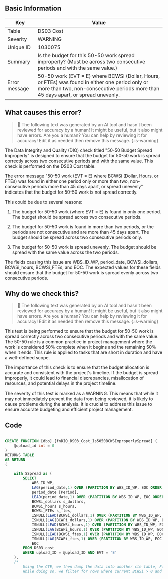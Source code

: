 ## Basic Information
| Key         | Value          |
|-------------|----------------|
| Table       | DS03 Cost |
| Severity    | WARNING |
| Unique ID   | 1030075   |
| Summary     | Is the budget for this 50-50 work spread improperly? (Must be across two consecutive periods and with the same value.) |
| Error message | 50-50 work (EVT = E) where BCWSi (Dollar, Hours, or FTEs) was found in either one period only or more than two, non-consecutive periods more than 45 days apart, or spread unevenly. |

## What causes this error?

> :robot: The following text was generated by an AI tool and hasn't been reviewed for accuracy by a human! It might be useful, but it also might have errors. Are you a human? You can help by reviewing it for accuracy! Edit it as needed then remove this message.
{.is-warning}

The Data Integrity and Quality (DIQ) check titled "50-50 Budget Spread Improperly" is designed to ensure that the budget for 50-50 work is spread correctly across two consecutive periods and with the same value. This check is performed on the DS03 Cost table.

The error message "50-50 work (EVT = E) where BCWSi (Dollar, Hours, or FTEs) was found in either one period only or more than two, non-consecutive periods more than 45 days apart, or spread unevenly" indicates that the budget for 50-50 work is not spread correctly. 

This could be due to several reasons:

1. The budget for 50-50 work (where EVT = E) is found in only one period. The budget should be spread across two consecutive periods.

2. The budget for 50-50 work is found in more than two periods, or the periods are not consecutive and are more than 45 days apart. The budget should be spread across two consecutive periods only.

3. The budget for 50-50 work is spread unevenly. The budget should be spread with the same value across the two periods.

The fields causing this issue are WBS_ID_WP, period_date, BCWSi_dollars, BCWSi_hours, BCWSi_FTEs, and EOC. The expected values for these fields should ensure that the budget for 50-50 work is spread evenly across two consecutive periods.
## Why do we check this?

> :robot: The following text was generated by an AI tool and hasn't been reviewed for accuracy by a human! It might be useful, but it also might have errors. Are you a human? You can help by reviewing it for accuracy! Edit it as needed then remove this message.
{.is-warning}

This test is being performed to ensure that the budget for 50-50 work is spread correctly across two consecutive periods and with the same value. The 50-50 rule is a common practice in project management where the work is considered 50% complete when it begins and the remaining 50% when it ends. This rule is applied to tasks that are short in duration and have a well-defined scope. 

The importance of this check is to ensure that the budget allocation is accurate and consistent with the project's timeline. If the budget is spread improperly, it could lead to financial discrepancies, misallocation of resources, and potential delays in the project timeline. 

The severity of this test is marked as a WARNING. This means that while it may not immediately prevent the data from being reviewed, it is likely to cause problems during the analysis. It is crucial to address this issue to ensure accurate budgeting and efficient project management.
## Code

```sql

CREATE FUNCTION [dbo].[fnDIQ_DS03_Cost_Is5050BCWSImproperlySpread] (
	@upload_id int = 0
)
RETURNS TABLE
AS RETURN
(
	
	with SSpread as (
		SELECT 
			WBS_ID_WP, 
			LAG(period_date,1) OVER (PARTITION BY WBS_ID_WP, EOC ORDER BY period_date) AS PrevPeriod,
			period_date [Period], 
			LEAD(period_date,1) OVER (PARTITION BY WBS_ID_WP, EOC ORDER BY period_date) AS NextPeriod,		
			BCWSi_dollars s_dollars, 
			BCWSi_hours s_hours, 
			BCWSi_FTEs s_ftes,
			ISNULL(LEAD(BCWSi_dollars,1) OVER (PARTITION BY WBS_ID_WP, EOC ORDER by period_date),0) AS NextS_dollars,
			ISNULL(LAG(BCWPi_dollars,1) OVER (PARTITION BY WBS_ID_WP, EOC ORDER by period_date),0) AS PrevS_dollars,
			ISNULL(LEAD(BCWSi_hours,1) OVER (PARTITION BY WBS_ID_WP, EOC ORDER by period_date),0) AS NextS_hours,
			ISNULL(LAG(BCWPi_hours,1) OVER (PARTITION BY WBS_ID_WP, EOC ORDER by period_date),0) AS PrevS_hours,
			ISNULL(LEAD(BCWSi_ftes,1) OVER (PARTITION BY WBS_ID_WP, EOC ORDER by period_date),0) AS NextS_ftes,
			ISNULL(LAG(BCWPi_ftes,1) OVER (PARTITION BY WBS_ID_WP, EOC ORDER by period_date),0) AS PrevS_ftes,
			EOC
		FROM DS03_cost
		WHERE upload_ID = @upload_ID AND EVT = 'E'
	), 
	/*
		Using the CTE, we then dump the data into another cte table, Flags.
		While doing so, we filter for rows where current BCWSi > 0 and at least one the foll
```
